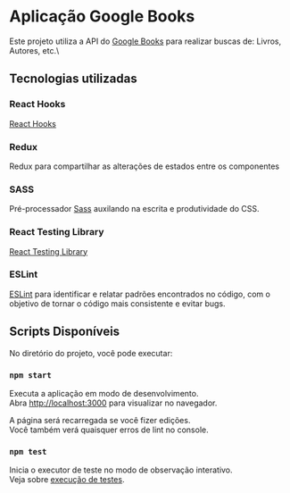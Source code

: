 # Aplicação Google Books

Este projeto utiliza a API do [Google Books](https://developers.google.com/books/) para realizar buscas de: Livros, Autores, etc.\

## Tecnologias utilizadas

### React Hooks
[React Hooks](https://pt-br.reactjs.org/docs/hooks-intro.html)

### Redux
Redux para compartilhar as alterações de estados entre os componentes

### SASS
Pré-processador [Sass](https://sass-lang.com/documentation) auxilando na escrita e produtividade do CSS.

### React Testing Library
[React Testing Library](https://testing-library.com/docs/react-testing-library/intro/)

### ESLint
[ESLint](https://eslint.org/) para identificar e relatar padrões encontrados no código, com o objetivo de tornar o código mais consistente e evitar bugs.

## Scripts Disponíveis
No diretório do projeto, você pode executar:

### `npm start`
Executa a aplicação em modo de desenvolvimento.\
Abra [http://localhost:3000](http://localhost:3000) para visualizar no navegador.

A página será recarregada se você fizer edições. \
Você também verá quaisquer erros de lint no console.

### `npm test`

Inicia o executor de teste no modo de observação interativo.\
Veja sobre [execução de testes](https://facebook.github.io/create-react-app/docs/running-tests).